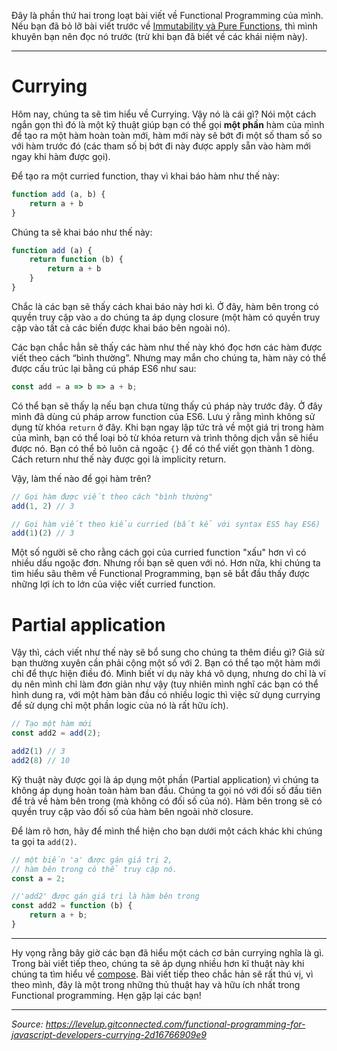 Đây là phần thứ hai trong loạt bài viết về Functional Programming của mình. Nếu bạn đã bỏ lỡ bài viết trước về [Immutability và Pure Functions](https://viblo.asia/p/functional-programming-part-1-immutability-va-pure-functions-Qbq5Q9VJ5D8), thì mình khuyên bạn nên đọc nó trước (trừ khi bạn đã biết về các khái niệm này).

-----

# Currying
Hôm nay, chúng ta sẽ tìm hiểu về Currying. Vậy nó là cái gì? Nói một cách ngắn gọn thì đó là một kỹ thuật giúp bạn có thể gọi **một phần** hàm của mình để tạo ra một hàm hoàn toàn mới, hàm mới này sẽ bớt đi một số tham số so với hàm trước đó (các tham số bị bớt đi này được apply sẵn vào hàm mới ngay khi hàm được gọi).
<br>

Để tạo ra một curried function, thay vì khai báo hàm như thế này:
```javascript
function add (a, b) {
    return a + b
}
```

Chúng ta sẽ khai báo như thế này:
```javascript
function add (a) {
    return function (b) {
        return a + b
    }
}
```

Chắc là các bạn sẽ thấy cách khai báo này hơi kì. Ở đây, hàm bên trong có quyền truy cập vào `a` do chúng ta áp dụng closure (một hàm có quyền truy cập vào tất cả các biến được khai báo bên ngoài nó).
<br>

Các bạn chắc hẳn sẽ thấy các hàm như thế này khó đọc hơn các hàm được viết theo cách “bình thường”. Nhưng may mắn cho chúng ta, hàm này có thể được cấu trúc lại bằng cú pháp ES6 như sau:
```javascript
const add = a => b => a + b;
```

Có thể bạn sẽ thấy lạ nếu bạn chưa từng thấy cú pháp này trước đây. Ở đây mình đã dùng cú pháp arrow function của ES6. Lưu ý rằng mình không sử dụng từ khóa `return` ở đây. Khi bạn ngay lập tức trả về một giá trị trong hàm của mình, bạn có thể loại bỏ từ khóa return và trình thông dịch vẫn sẽ hiểu được nó. Bạn có thể bỏ luôn cả ngoặc `{}` để có thể viết gọn thành 1 dòng. Cách return như thế này được gọi là implicity return.
<br>

Vậy, làm thế nào để gọi hàm trên?
```javascript
// Gọi hàm được viết theo cách "bình thường"
add(1, 2) // 3

// Gọi hàm viết theo kiểu curried (bất kể với syntax ES5 hay ES6)
add(1)(2) // 3
```

Một số người sẽ cho rằng cách gọi của curried function "xấu" hơn vì có nhiều dấu ngoặc đơn. Nhưng rồi bạn sẽ quen với nó. Hơn nữa, khi chúng ta tìm hiểu sâu thêm về Functional Programming, bạn sẽ bắt đầu thấy được những lợi ích to lớn của việc viết curried function.

# Partial application
Vậy thì, cách viết như thế này sẽ bổ sung cho chúng ta thêm điều gì? Giả sử bạn thường xuyên cần phải cộng một số với 2. Bạn có thể tạo một hàm mới chỉ để thực hiện điều đó. Mình biết ví dụ này khá vô dụng, nhưng do chỉ là ví dụ nên mình chỉ làm đơn giản như vậy (tuy nhiên mình nghĩ các bạn có thể hình dung ra, với một hàm bàn đầu có nhiều logic thì việc sử dụng currying để sử dụng chỉ một phần logic của nó là rất hữu ích).
```javascript
// Tạo một hàm mới
const add2 = add(2);

add2(1) // 3
add2(8) // 10
```

Kỹ thuật này được gọi là áp dụng một phần (Partial application) vì chúng ta không áp dụng hoàn toàn hàm ban đầu. Chúng ta gọi nó với đối số đầu tiên để trả về hàm bên trong (mà không có đối số của nó). Hàm bên trong sẽ có quyền truy cập vào đối số của hàm bên ngoài nhờ closure.
<br>

Để làm rõ hơn, hãy để mình thể hiện cho bạn dưới một cách khác khi chúng ta gọi ta `add(2)`.
```javascript
// một biến 'a' được gán giá trị 2,
// hàm bên trong có thể truy cập nó.
const a = 2;

//'add2' được gán giá trị là hàm bên trong
const add2 = function (b) {
    return a + b;
}
```

-----

Hy vọng rằng bây giờ các bạn đã hiểu một cách cơ bản currying nghĩa là gì. Trong bài viết tiếp theo, chúng ta sẽ áp dụng nhiều hơn kĩ thuật này khi chúng ta tìm hiểu về [compose](). Bài viết tiếp theo chắc hản sẽ rất thú vị, vì theo mình, đây là một trong những thủ thuật hay và hữu ích nhất trong Functional programming. Hẹn gặp lại các bạn!

-----

*Source: https://levelup.gitconnected.com/functional-programming-for-javascript-developers-currying-2d16766909e9*